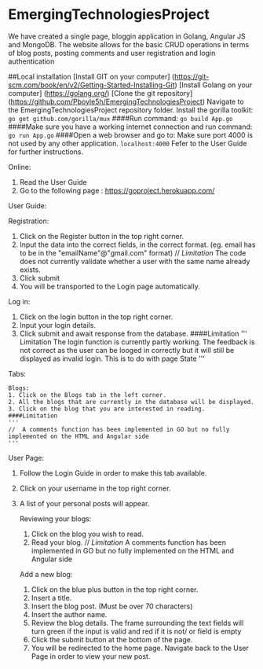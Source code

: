 # EmergingTechnologiesProject
  We have created a single page, bloggin application in Golang, Angular JS and MongoDB.
  The website allows for the basic CRUD operations in terms of blog posts, posting comments and user registration and login authentication

##Local installation
    [Install GIT on your computer] (https://git-scm.com/book/en/v2/Getting-Started-Installing-Git)
    [Install Golang on your computer] (https://golang.org/)
    [Clone the git repository] (https://github.com/Pboyle5h/EmergingTechnologiesProject)
    Navigate to the EmergingTechnologiesProject repository folder.
    Install the gorilla toolkit:
    ```
    go get github.com/gorilla/mux
    ```
    ####Run command:
    ```
    go build App.go
    ```
    ####Make sure you have a working internet connection and run command:
    ```
    go run App.go
    ```
    ####Open a web browser and go to:
    Make sure port 4000 is not used by any other application.
    ```
    localhost:4000
    ```
    Fefer to the User Guide for further instructions.


Online:
1. Read the User Guide
2. Go to the following page : https://goproject.herokuapp.com/

User Guide:

  Registration:
  1. Click on the Register button in the top right corner.
  2. Input the data into the correct fields, in the correct format. (eg. email has to be in the "emailName"@"gmail.com" format)
  // *Limitation* The code does not currently validate whether a user with the same name already exists.
  3. Click submit
  4. You will be transported to the Login page automatically.

  Log in:
  1. Click on the login button in the top right corner.
  2. Input your login details.
  3. Click submit and await response from the database.
  ####Limitation
  '''
  Limitation The login function is currently partly working. The feedback is not correct as the user
  can be looged in correctly but it will still be displayed as invalid login. This is to do with page State
  '''

  Tabs:

    Blogs:
    1. Click on the Blogs tab in the left corner.
    2. All the blogs that are currently in the database will be displayed.
    3. Click on the blog that you are interested in reading.
    ####Limitation
    '''
    //  A comments function has been implemented in GO but no fully implemented on the HTML and Angular side
    '''
  User Page:
   1. Follow the Login Guide in order to make this tab available.
   2. Click on your username in the top right corner.
   3. A list of your personal posts will appear.

      Reviewing your blogs:
      1. Click on the blog you wish to read.
      2. Read your blog.
      // *Limitation* A comments function has been implemented in GO but no fully implemented on the HTML and Angular side

      Add a new blog:
      1. Click on the blue plus button in the top right corner.
      2. Insert a title.
      3. Insert the blog post. (Must be over 70 characters)
      4. Insert the author name.
      5. Review the blog details. The frame surrounding the text fields will turn green if the input is valid and red if it is not/ or field is empty
      6. Click the submit button at the bottom of the page.
      7. You will be redirected to the home page. Navigate back to the User Page in order to view your new post.
